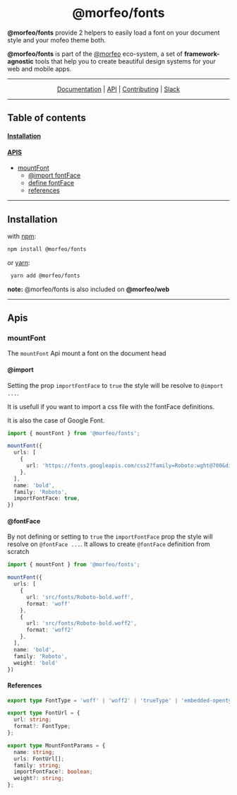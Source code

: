 <div align="center">
<h1>@morfeo/fonts</h1>
</div>

**@morfeo/fonts** provide 2 helpers to easily load a font on your document style and your mofeo theme both.

**@morfeo/fonts** is part of the [@morfeo](https://github.com/VLK-STUDIO/morfeo) eco-system, a set of **framework-agnostic** tools that help you to create beautiful design systems for your web and mobile apps.

---

<div align="center">
  <a href="https://github.com/VLK-STUDIO/morfeo">Documentation</a> |
  <a href="https://github.com/VLK-STUDIO/morfeo">API</a> |
  <a href="https://github.com/VLK-STUDIO/morfeo">Contributing</a> |
  <a href="https://morfeo.slack.com">Slack</a>
</div>

---

## Table of contents

#### [Installation](#installation-1)

#### [APIS](#apis-1)

- [mountFont](#mountFont)
    - [@import fontFace](#@import)
    - [define fontFace](#@fontFace)
    - [references](#@references)

---

## Installation

with [npm](https://www.npmjs.com/package/@morfeo/fonts):

```bash
npm install @morfeo/fonts
```

or [yarn](https://yarn.pm/@morfeo/fonts):

```bash
 yarn add @morfeo/fonts
```

**note:** @morfeo/fonts is also included on **@morfeo/web**

---

## Apis 

### mountFont

The `mountFont` Api mount a font on the document head

#### @import

Setting the prop `importFontFace` to `true` the style will be resolve to `@import ...`.

It is usefull if you want to import a css file with the fontFace definitions.

It is also the case of Google Font.

```typescript
import { mountFont } from '@morfeo/fonts';

mountFont({
  urls: [
    {
      url: 'https://fonts.googleapis.com/css2?family=Roboto:wght@700&display=swap'
    },
  ],
  name: 'bold',
  family: 'Roboto', 
  importFontFace: true,
})
```

#### @fontFace

By not defining or setting to `true` the `importFontFace` prop the style will resolve on `@fontFace ...`.
It allows to create `@fontFace` definition from scratch

```typescript
import { mountFont } from '@morfeo/fonts';

mountFont({
  urls: [
    {
      url: 'src/fonts/Roboto-bold.woff',
      format: 'woff'
    },
    {
      url: 'src/fonts/Roboto-bold.woff2',
      format: 'woff2'
    },
  ],
  name: 'bold',
  family: 'Roboto', 
  weight: 'bold'
})
```

#### References

```typescript
export type FontType = 'woff' | 'woff2' | 'trueType' | 'embedded-opentype';

export type FontUrl = {
  url: string;
  format?: FontType;
};

export type MountFontParams = {
  name: string; 
  urls: FontUrl[];
  family: string;
  importFontFace?: boolean;
  weight?: string;
};
```

